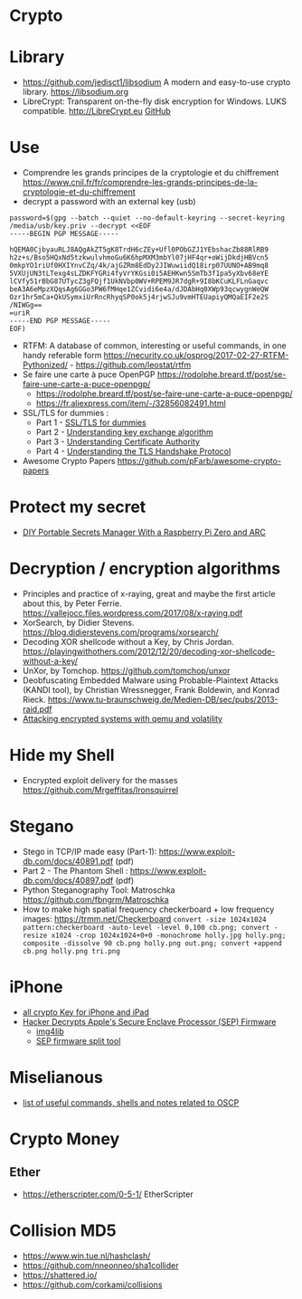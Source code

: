 Crypto
=======

# Library
* https://github.com/jedisct1/libsodium  A modern and easy-to-use crypto library. https://libsodium.org
* LibreCrypt: Transparent on-the-fly disk encryption for Windows. LUKS compatible. http://LibreCrypt.eu [GitHub](https://github.com/t-d-k/LibreCrypt)

# Use
* Comprendre les grands principes de la cryptologie et du chiffrement https://www.cnil.fr/fr/comprendre-les-grands-principes-de-la-cryptologie-et-du-chiffrement
* decrypt a password with an external key (usb)
```
password=$(gpg --batch --quiet --no-default-keyring --secret-keyring /media/usb/key.priv --decrypt <<EOF
-----BEGIN PGP MESSAGE-----

hQEMA0CjbyauRLJ8AQgAkZT5gK8TrdH6cZEy+Ufl0PObGZJ1YEbshacZb88RlRB9
h2z+s/Bso5HQxNd5tzkwulvhmoGu6K6hpMXM3mbYl07jHF4qr+oWijDkdjHBVcn5
0mkpYO1riUf0HXIYnvCZq/4k/ajGZRm8EdDy2JIWuwiidQ18irp07UUNO+AB9mq8
5VXUjUN3tLTexg4sLZDKFYGRi4fyVrYKGsi0i5AEHKwn5SmTb3f1pa5yXbv68eYE
lCVfy51rBbG87UTycZ3gFQjf1UkNVbp0WV+RPEM9JR7dgR+9I8bKCuKLFLnGaqvc
beA3A6eMpzXQqsAg6GGo3PW6fMHqe1ZCvidi6e4a/dJDAbHq0XWp93qcwygnWeQW
Ozr1hr5mCa+QkUSymxiUrRncRhyqSP0ok5j4rjwSJu9vmHTEUapiyQMQaEIF2e2S
/NIWGg==
=uriR
-----END PGP MESSAGE-----
EOF)
```
* RTFM: A database of common, interesting or useful commands, in one handy referable form https://necurity.co.uk/osprog/2017-02-27-RTFM-Pythonized/ - https://github.com/leostat/rtfm
* Se faire une carte à puce OpenPGP https://rodolphe.breard.tf/post/se-faire-une-carte-a-puce-openpgp/
	* https://rodolphe.breard.tf/post/se-faire-une-carte-a-puce-openpgp/
	* https://fr.aliexpress.com/item/-/32856082491.html
* SSL/TLS for dummies :
	* Part 1 - [SSL/TLS for dummies](https://www.wst.space/ssl-part1-ciphersuite-hashing-encryption/)
	* Part 2 - [Understanding key exchange algorithm](https://www.wst.space/ssl-part-2-diffie-hellman-key-exchange/)
	* Part 3 - [Understanding Certificate Authority](https://www.wst.space/ssl-part-3-certificate-authority/)
	* Part 4 - [Understanding the TLS Handshake Protocol](https://www.wst.space/ssl-part-4-tls-handshake-protocol/)
* Awesome Crypto Papers https://github.com/pFarb/awesome-crypto-papers

# Protect my secret
* [DIY Portable Secrets Manager With a Raspberry Pi Zero and ARC](https://www.evilsocket.net/2017/12/07/DIY-Portable-Secrets-Manager-with-a-RPI-Zero-and-the-ARC-Project/)

# Decryption / encryption algorithms
* Principles and practice of x-raying, great and maybe the first article about this, by Peter Ferrie. https://vallejocc.files.wordpress.com/2017/08/x-raying.pdf
* XorSearch, by Didier Stevens. https://blog.didierstevens.com/programs/xorsearch/
* Decoding XOR shellcode without a Key, by Chris Jordan. https://playingwithothers.com/2012/12/20/decoding-xor-shellcode-without-a-key/
* UnXor, by Tomchop. https://github.com/tomchop/unxor
* Deobfuscating Embedded Malware using Probable-Plaintext Attacks (KANDI tool), by Christian Wressnegger, Frank Boldewin, and Konrad Rieck. https://www.tu-braunschweig.de/Medien-DB/sec/pubs/2013-raid.pdf
* [Attacking encrypted systems with qemu and volatility](https://diablohorn.com/2017/12/12/attacking-encrypted-systems-with-qemu-and-volatility/)

# Hide my Shell
*  Encrypted exploit delivery for the masses https://github.com/Mrgeffitas/Ironsquirrel

# Stegano
* Stego in TCP/IP made easy (Part-1): https://www.exploit-db.com/docs/40891.pdf  (pdf)
* Part 2 - The Phantom Shell : https://www.exploit-db.com/docs/40897.pdf  (pdf)
* Python Steganography Tool: Matroschka https://github.com/fbngrm/Matroschka
* How to make high spatial frequency checkerboard + low frequency images: https://trmm.net/Checkerboard `convert -size 1024x1024 pattern:checkerboard -auto-level -level 0,100 cb.png; convert -resize x1024 -crop 1024x1024+0+0 -monochrome holly.jpg holly.png; composite -dissolve 90 cb.png holly.png out.png; convert +append cb.png holly.png tri.png`

# iPhone
* [all crypto Key for iPhone and iPad](https://www.theiphonewiki.com/wiki/Main_Page)
* [Hacker Decrypts Apple's Secure Enclave Processor (SEP) Firmware](http://www.iclarified.com/62025/hacker-decrypts-apples-secure-enclave-processor-sep-firmware)
	* [img4lib](https://github.com/xerub/img4lib)
	* [SEP firmware split tool](https://gist.github.com/xerub/0161aacd7258d31c6a27584f90fa2e8c)

# Miselianous
* [list of useful commands, shells and notes related to OSCP](https://github.com/crsftw/OSCP-cheat-sheet)

# Crypto Money
## Ether
* https://etherscripter.com/0-5-1/ EtherScripter

# Collision MD5
* https://www.win.tue.nl/hashclash/
* https://github.com/nneonneo/sha1collider
* https://shattered.io/
* https://github.com/corkami/collisions
